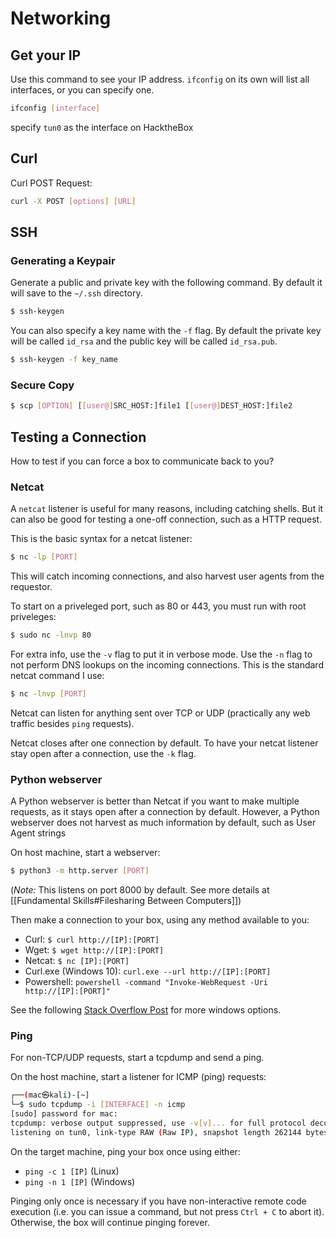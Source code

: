 # Networking

## Get your IP

Use this command to see your IP address. `ifconfig` on its own will list all interfaces, or you can specify one.

```bash
ifconfig [interface]
```

specify `tun0` as the interface on HacktheBox

## Curl

Curl POST Request:

```bash
curl -X POST [options] [URL]
```

## SSH

### Generating a Keypair

Generate a public and private key with the following command. By default it will save to the `~/.ssh` directory.

```bash
$ ssh-keygen
```

You can also specify a key name with the `-f` flag. By default the private key will be called `id_rsa` and the public key will be called `id_rsa.pub`.

```bash
$ ssh-keygen -f key_name
```

### Secure Copy
```bash
$ scp [OPTION] [[user@]SRC_HOST:]file1 [[user@]DEST_HOST:]file2
```

## Testing a Connection

How to test if you can force a box to communicate back to you?

### Netcat

A `netcat` listener is useful for many reasons, including catching shells. But it can also be good for testing a one-off connection, such as a HTTP request.

This is the basic syntax for a netcat listener:

```bash
$ nc -lp [PORT]
```

This will catch incoming connections, and also harvest user agents from the requestor.

To start on a priveleged port, such as 80 or 443, you must run with root priveleges:

```bash
$ sudo nc -lnvp 80
```

For extra info, use the `-v` flag to put it in verbose mode. Use the `-n` flag to not perform DNS lookups on the incoming connections. This is the standard netcat command I use:

```bash
$ nc -lnvp [PORT]
```

Netcat can listen for anything sent over TCP or UDP (practically any web traffic besides `ping` requests).

Netcat closes after one connection by default. To have your netcat listener stay open after a connection, use the `-k` flag.

### Python webserver

A Python webserver is better than Netcat if you want to make multiple requests, as it stays open after a connection by default. However, a Python webserver does not harvest as much information by default, such as User Agent strings

On host machine, start a webserver:

```bash
$ python3 -m http.server [PORT]
```

(*Note:* This listens on port 8000 by default. See more details at [[Fundamental Skills#Filesharing Between Computers]])

Then make a connection to your box, using any method available to you:
- Curl: `$ curl http://[IP]:[PORT]`
- Wget: `$ wget http://[IP]:[PORT]`
- Netcat: `$ nc [IP]:[PORT]`
- Curl.exe (Windows 10): `curl.exe --url http://[IP]:[PORT]`
- Powershell: `powershell -command "Invoke-WebRequest -Uri http://[IP]:[PORT]"`

See the following [Stack Overflow Post](https://serverfault.com/questions/483754/is-there-a-built-in-command-line-tool-under-windows-like-wget-curl) for more windows options.

### Ping

For non-TCP/UDP requests, start a tcpdump and send a ping.

On the host machine, start a listener for ICMP (ping) requests:

```bash
┌──(mac㉿kali)-[~]
└─$ sudo tcpdump -i [INTERFACE] -n icmp
[sudo] password for mac: 
tcpdump: verbose output suppressed, use -v[v]... for full protocol decode
listening on tun0, link-type RAW (Raw IP), snapshot length 262144 bytes
```

On the target machine, ping your box once using either:
- `ping -c 1 [IP]` (Linux)
- `ping -n 1 [IP]` (Windows)

Pinging only once is necessary if you have non-interactive remote code execution (i.e. you can issue a command, but not press `Ctrl + C` to abort it). Otherwise, the box will continue pinging forever.